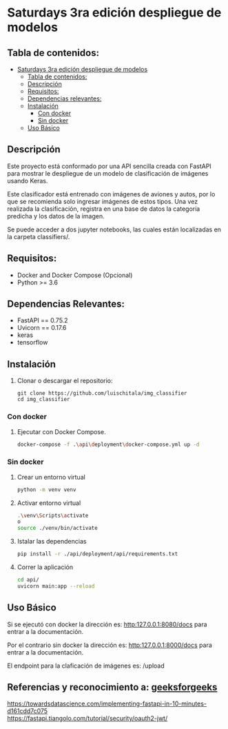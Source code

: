 # Saturdays 3ra edición despliegue de modelos

## Tabla de contenidos:
- [ Saturdays 3ra edición despliegue de modelos](#Saturdays-3ra-edición-despliegue-de-modelos)
  - [Tabla de contenidos:](#table-of-contents)
  - [Descripción](#descripción)
  - [Requisitos:](#requisitos)
  - [Dependencias relevantes:](#dependencias-relevantes)
  - [Instalación](#instalacion)
    - [Con docker](#con-docker)
    - [Sin docker](#sin-docker)
  - [Uso Básico](#uso-basico)


## Descripción
Este proyecto está conformado por una API sencilla creada con FastAPI para mostrar le despliegue de un modelo de clasificación de imágenes usando Keras.

Este clasificador está entrenado con imágenes de aviones y autos, por lo que se recomienda solo ingresar imágenes de estos tipos. Una vez realizada la clasificación, registra en una base de datos la categoría predicha y los datos de la imagen. 

Se puede acceder a dos jupyter notebooks, las cuales están localizadas en la carpeta classifiers/.

## Requisitos:
- Docker and Docker Compose (Opcional)
- Python >= 3.6

## Dependencias Relevantes:
- FastAPI == 0.75.2
- Uvicorn == 0.17.6
- keras
- tensorflow

## Instalación
1. Clonar o descargar el repositorio:
    ```
    git clone https://github.com/luischitala/img_classifier
	cd img_classifier
    ```

### Con docker
1. Ejecutar con Docker Compose.
    ```bash
    docker-compose -f .\api\deployment\docker-compose.yml up -d
    ```

### Sin docker
1. Crear un entorno virtual
    ```bash
    python -m venv venv
    ```
2. Activar entorno virtual
    ```bash
	.\venv\Scripts\activate
	o
	source ./venv/bin/activate
    ```
3. Istalar las dependencias
    ```bash
	pip install -r ./api/deployment/api/requirements.txt
    ```
4. Correr la aplicación
    ```bash
    cd api/
    uvicorn main:app --reload
    ```
## Uso Básico
Si se ejecutó con docker la dirección es: [http:127.0.0.1:8080/docs](http://localhost:8080/docs) para entrar a la documentación. 

Por el contrario sin docker la dirección es: [http:127.0.0.1:8000/docs](http://localhost:8000/docs) para entrar a la documentación. 
	
El endpoint para la claficación de imágenes es: /upload

## Referencias y reconocimiento a:  [geeksforgeeks](https://www.geeksforgeeks.org/python-image-classification-using-keras)

https://towardsdatascience.com/implementing-fastapi-in-10-minutes-d161cdd7c075  
https://fastapi.tiangolo.com/tutorial/security/oauth2-jwt/
